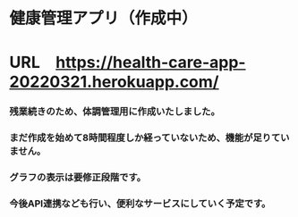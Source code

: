 # 健康管理アプリ（作成中）

# URL　https://health-care-app-20220321.herokuapp.com/

### 残業続きのため、体調管理用に作成いたしました。

### まだ作成を始めて8時間程度しか経っていないため、機能が足りていません。

### グラフの表示は要修正段階です。

### 今後API連携なども行い、便利なサービスにしていく予定です。

